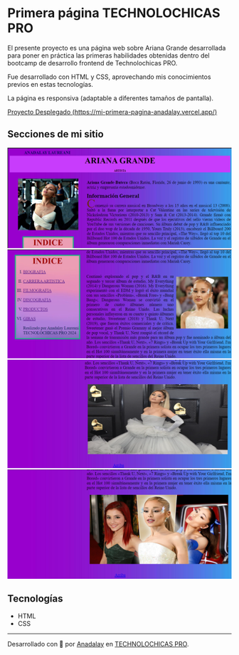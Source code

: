# Primera página TECHNOLOCHICAS PRO

El presente proyecto es una página web sobre Ariana Grande desarrollada para poner en práctica las primeras habilidades obtenidas dentro del bootcamp de desarrollo frontend de Technolochicas PRO.

Fue desarrollado con HTML y CSS, aprovechando mis conocimientos previos en estas tecnologías. 

La página es responsiva (adaptable a diferentes tamaños de pantalla).

[Proyecto Desplegado (https://mi-primera-pagina-anadalay.vercel.app/)](https://mi-primera-pagina-anadalay.vercel.app/)

## Secciones de mi sitio

![Encabezado](assets/1.png)
![Indice](assets/2.png)
![Final](assets/3.png)
![Cambio de imagen](assets/4.png)

## Tecnologías

* HTML
* CSS

---
Desarrollado con 💖 por [Anadalay](https://www.linkedin.com/in/anadalay-laureani-longino-11bbaa26b/) en [TECHNOLOCHICAS PRO](https://tecnolochicas.mx/).
